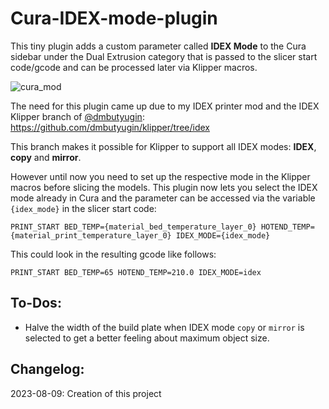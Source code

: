 # Cura-IDEX-mode-plugin
This tiny plugin adds a custom parameter called **IDEX Mode** to the Cura sidebar under the Dual Extrusion category that is passed to the slicer start code/gcode and can be processed later via Klipper macros.

![cura_mod](https://github.com/Life0fBrian/Cura-IDEX-mode-plugin/assets/84620081/b59db85a-f8ba-432b-91bc-99fa75a1ceb6)

The need for this plugin came up due to my IDEX printer mod and the IDEX Klipper branch of [@dmbutyugin](https://github.com/dmbutyugin):
https://github.com/dmbutyugin/klipper/tree/idex

This branch makes it possible for Klipper to support all IDEX modes: **IDEX**, **copy** and **mirror**.

However until now you need to set up the respective mode in the Klipper macros before slicing the models.
This plugin now lets you select the IDEX mode already in Cura and the parameter can be accessed via the variable `{idex_mode}` in the slicer start code:

`PRINT_START BED_TEMP={material_bed_temperature_layer_0} HOTEND_TEMP={material_print_temperature_layer_0} IDEX_MODE={idex_mode}`

This could look in the resulting gcode like follows:

`PRINT_START BED_TEMP=65 HOTEND_TEMP=210.0 IDEX_MODE=idex`

## To-Dos:
- Halve the width of the build plate when IDEX mode `copy` or `mirror` is selected to get a better feeling about maximum object size.

## Changelog:
2023-08-09: Creation of this project
